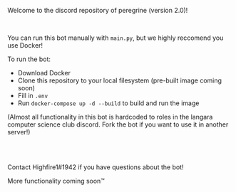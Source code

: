 Welcome to the discord repository of peregrine (version 2.0)!

<br/>

You can run this bot manually with `main.py`, but we highly reccomend you use Docker!

To run the bot:
- Download Docker
- Clone this repository to your local filesystem (pre-built image coming soon)
- Fill in `.env`
- Run `docker-compose up -d --build` to build and run the image


(Almost all functionality in this bot is hardcoded to roles in the langara computer science club discord. Fork the bot if you want to use it in another server!)

<br/>
<br/>

Contact Highfire1#1942 if you have questions about the bot!

More functionality coming soon™️
